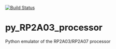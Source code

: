 [![Build Status](https://travis-ci.com/sainoba/py_RP2A03_processor.svg?branch=master)](https://travis-ci.com/sainoba/py_RP2A03_processor)
# py_RP2A03_processor
Python emulator of the RP2A03/RP2A07 processor 
